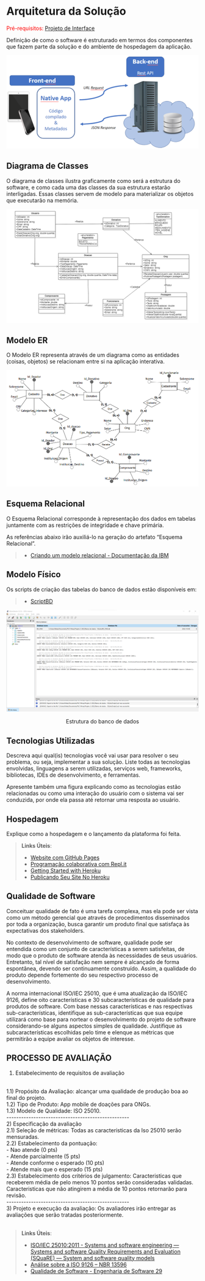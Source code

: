 # Arquitetura da Solução

<span style="color:red">Pré-requisitos: <a href="3-Projeto de Interface.md"> Projeto de Interface</a></span>

Definição de como o software é estruturado em termos dos componentes que fazem parte da solução e do ambiente de hospedagem da aplicação.

![Arquitetura da Solução](img/02-mob-arch.png)

## Diagrama de Classes

O diagrama de classes ilustra graficamente como será a estrutura do software, e como cada uma das classes da sua estrutura estarão interligadas. Essas classes servem de modelo para materializar os objetos que executarão na memória.

<img src="img/diagrama_classe.png" alt="Diagrama de classe">

## Modelo ER

O Modelo ER representa através de um diagrama como as entidades (coisas, objetos) se relacionam entre si na aplicação interativa.

<img src="img/diagrama-er.png" alt="Diagrama ER">


## Esquema Relacional

O Esquema Relacional corresponde à representação dos dados em tabelas juntamente com as restrições de integridade e chave primária.
 
As referências abaixo irão auxiliá-lo na geração do artefato “Esquema Relacional”.

> - [Criando um modelo relacional - Documentação da IBM](https://www.ibm.com/docs/pt-br/cognos-analytics/10.2.2?topic=designer-creating-relational-model)

## Modelo Físico

Os scripts de criação das tabelas do banco de dados estão disponíveis em:

> - [ScriptBD](https://github.com/ICEI-PUC-Minas-PMV-ADS/pmv-ads-2022-2-e3-proj-mov-t4-team-ong/blob/main/src/ScriptBD.sql)

![bd](https://raw.githubusercontent.com/ICEI-PUC-Minas-PMV-ADS/pmv-ads-2022-2-e3-proj-mov-t4-team-ong/main/docs/img/Estrutura%20BD.png)
<p align="center">Estrutura do banco de dados</p>

## Tecnologias Utilizadas

Descreva aqui qual(is) tecnologias você vai usar para resolver o seu problema, ou seja, implementar a sua solução. Liste todas as tecnologias envolvidas, linguagens a serem utilizadas, serviços web, frameworks, bibliotecas, IDEs de desenvolvimento, e ferramentas.

Apresente também uma figura explicando como as tecnologias estão relacionadas ou como uma interação do usuário com o sistema vai ser conduzida, por onde ela passa até retornar uma resposta ao usuário.

## Hospedagem

Explique como a hospedagem e o lançamento da plataforma foi feita.

> **Links Úteis**:
>
> - [Website com GitHub Pages](https://pages.github.com/)
> - [Programação colaborativa com Repl.it](https://repl.it/)
> - [Getting Started with Heroku](https://devcenter.heroku.com/start)
> - [Publicando Seu Site No Heroku](http://pythonclub.com.br/publicando-seu-hello-world-no-heroku.html)

## Qualidade de Software

Conceituar qualidade de fato é uma tarefa complexa, mas ela pode ser vista como um método gerencial que através de procedimentos disseminados por toda a organização, busca garantir um produto final que satisfaça às expectativas dos stakeholders.

No contexto de desenvolvimento de software, qualidade pode ser entendida como um conjunto de características a serem satisfeitas, de modo que o produto de software atenda às necessidades de seus usuários. Entretanto, tal nível de satisfação nem sempre é alcançado de forma espontânea, devendo ser continuamente construído. Assim, a qualidade do produto depende fortemente do seu respectivo processo de desenvolvimento.

A norma internacional ISO/IEC 25010, que é uma atualização da ISO/IEC 9126, define oito características e 30 subcaracterísticas de qualidade para produtos de software.
Com base nessas características e nas respectivas sub-características, identifique as sub-características que sua equipe utilizará como base para nortear o desenvolvimento do projeto de software considerando-se alguns aspectos simples de qualidade. Justifique as subcaracterísticas escolhidas pelo time e elenque as métricas que permitirão a equipe avaliar os objetos de interesse.

PROCESSO DE AVALIAÇÃO
--------------------------------------------------
1) Estabelecimento de requisitos de avaliação
<br>
1.1) Propósito da Avaliação: alcançar uma qualidade de produção boa ao final do projeto.<br>
1.2) Tipo de Produto: App mobile de doações para ONGs.<br>
1.3) Modelo de Qualidade: ISO 25010.<br>
--------------------------------------------------<br>
2) Especificação da avaliação
<br>
2.1) Seleção de métricas: Todas as caracteristicas da Iso 25010 serão mensuradas.<br>
2.2) Estabelecimento da pontuação:<br>
- Nao atende (0 pts)<br>
- Atende parcialmente (5 pts)<br>
- Atende conforme o esperado (10 pts)<br>
- Atende mais que o esperado (15 pts)<br>
2.3) Estabelecimento dos critérios de julgamento: Caracteristicas que receberem média de pelo menos 10 pontos serão consideradas validadas. Caracteristicas que não atingirem a média de 10 pontos retornarão para revisão.<br>
--------------------------------------------------<br>
3) Projeto e execução da avaliação: Os avaliadores irão entregar as avaliações que serão tratadas posteriormente.

<br>
<br>

> **Links Úteis**:
>
> - [ISO/IEC 25010:2011 - Systems and software engineering — Systems and software Quality Requirements and Evaluation (SQuaRE) — System and software quality models](https://www.iso.org/standard/35733.html/)
> - [Análise sobre a ISO 9126 – NBR 13596](https://www.tiespecialistas.com.br/analise-sobre-iso-9126-nbr-13596/)
> - [Qualidade de Software - Engenharia de Software 29](https://www.devmedia.com.br/qualidade-de-software-engenharia-de-software-29/18209/)
